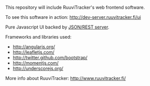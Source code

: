 This repository will include RuuviTracker's web frontend software.

To see this software in action: http://dev-server.ruuvitracker.fi/ui

Pure Javascript UI backed by [JSON/REST server](http://wiki.ruuvitracker.fi/wiki/UI-API). 

Frameworks and libraries used:
- http://angularjs.org/
- http://leafletjs.com/
- http://twitter.github.com/bootstrap/
- http://momentjs.com/
- http://underscorejs.org/

More info about RuuviTracker: http://www.ruuvitracker.fi/
